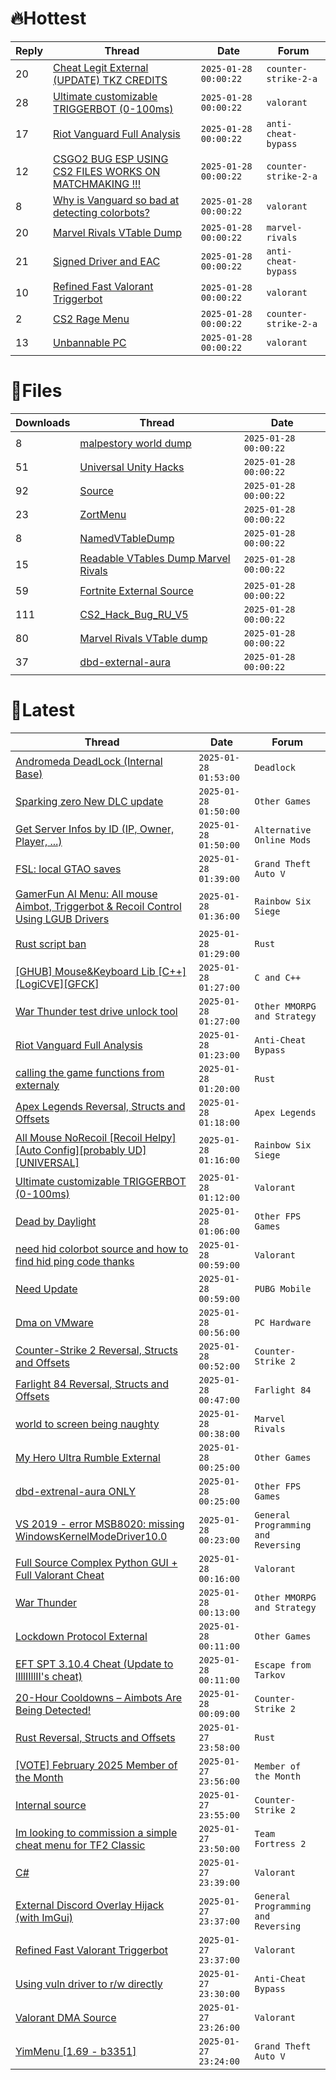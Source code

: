 # 🔥Hottest
|Reply|Thread|Date|Forum|
|-----|------|----|-----|
|20|[Cheat Legit External &#40;UPDATE&#41; TKZ CREDITS](https://%75%6E%6B%6E%6F%77%6E%63%68%65%61%74%73.%6D%65/%66%6F%72%75%6D/counter-strike-2-a/683283-cheat-legit-external-update-tkz-credits.html)|`2025-01-28 00:00:22`|`counter-strike-2-a`|
|28|[Ultimate customizable TRIGGERBOT &#40;0&#45;100ms&#41;](https://%75%6E%6B%6E%6F%77%6E%63%68%65%61%74%73.%6D%65/%66%6F%72%75%6D/valorant/683552-ultimate-customizable-triggerbot-0-100ms.html)|`2025-01-28 00:00:22`|`valorant`|
|17|[Riot Vanguard Full Analysis](https://%75%6E%6B%6E%6F%77%6E%63%68%65%61%74%73.%6D%65/%66%6F%72%75%6D/anti-cheat-bypass/683732-riot-vanguard-analysis.html)|`2025-01-28 00:00:22`|`anti-cheat-bypass`|
|12|[CSGO2 BUG ESP USING CS2 FILES WORKS ON MATCHMAKING &#33;&#33;&#33;](https://%75%6E%6B%6E%6F%77%6E%63%68%65%61%74%73.%6D%65/%66%6F%72%75%6D/counter-strike-2-a/683766-csgo2-bug-esp-using-cs2-files-matchmaking.html)|`2025-01-28 00:00:22`|`counter-strike-2-a`|
|8|[Why is Vanguard so bad at detecting colorbots?](https://%75%6E%6B%6E%6F%77%6E%63%68%65%61%74%73.%6D%65/%66%6F%72%75%6D/valorant/683535-vanguard-bad-detecting-colorbots.html)|`2025-01-28 00:00:22`|`valorant`|
|20|[Marvel Rivals VTable Dump](https://%75%6E%6B%6E%6F%77%6E%63%68%65%61%74%73.%6D%65/%66%6F%72%75%6D/marvel-rivals/683762-marvel-rivals-vtable-dump.html)|`2025-01-28 00:00:22`|`marvel-rivals`|
|21|[Signed Driver and EAC](https://%75%6E%6B%6E%6F%77%6E%63%68%65%61%74%73.%6D%65/%66%6F%72%75%6D/anti-cheat-bypass/684010-signed-driver-eac.html)|`2025-01-28 00:00:22`|`anti-cheat-bypass`|
|10|[Refined Fast Valorant Triggerbot](https://%75%6E%6B%6E%6F%77%6E%63%68%65%61%74%73.%6D%65/%66%6F%72%75%6D/valorant/683887-refined-fast-valorant-triggerbot.html)|`2025-01-28 00:00:22`|`valorant`|
|2|[CS2 Rage Menu](https://%75%6E%6B%6E%6F%77%6E%63%68%65%61%74%73.%6D%65/%66%6F%72%75%6D/counter-strike-2-a/683538-cs2-rage-menu.html)|`2025-01-28 00:00:22`|`counter-strike-2-a`|
|13|[Unbannable PC](https://%75%6E%6B%6E%6F%77%6E%63%68%65%61%74%73.%6D%65/%66%6F%72%75%6D/valorant/683889-unbannable-pc.html)|`2025-01-28 00:00:22`|`valorant`|
# 📄Files
|Downloads|Thread|Date|
|---------|------|----|
|8|[malpestory world dump](https://%75%6E%6B%6E%6F%77%6E%63%68%65%61%74%73.%6D%65/%66%6F%72%75%6D/downloads.php?do=file&id=48430)|`2025-01-28 00:00:22`|
|51|[Universal Unity Hacks](https://%75%6E%6B%6E%6F%77%6E%63%68%65%61%74%73.%6D%65/%66%6F%72%75%6D/downloads.php?do=file&id=48417)|`2025-01-28 00:00:22`|
|92|[Source](https://%75%6E%6B%6E%6F%77%6E%63%68%65%61%74%73.%6D%65/%66%6F%72%75%6D/downloads.php?do=file&id=48416)|`2025-01-28 00:00:22`|
|23|[ZortMenu](https://%75%6E%6B%6E%6F%77%6E%63%68%65%61%74%73.%6D%65/%66%6F%72%75%6D/downloads.php?do=file&id=48414)|`2025-01-28 00:00:22`|
|8|[NamedVTableDump](https://%75%6E%6B%6E%6F%77%6E%63%68%65%61%74%73.%6D%65/%66%6F%72%75%6D/downloads.php?do=file&id=48410)|`2025-01-28 00:00:22`|
|15|[Readable VTables Dump Marvel Rivals](https://%75%6E%6B%6E%6F%77%6E%63%68%65%61%74%73.%6D%65/%66%6F%72%75%6D/downloads.php?do=file&id=48409)|`2025-01-28 00:00:22`|
|59|[Fortnite External Source](https://%75%6E%6B%6E%6F%77%6E%63%68%65%61%74%73.%6D%65/%66%6F%72%75%6D/downloads.php?do=file&id=48408)|`2025-01-28 00:00:22`|
|111|[CS2&#95;Hack&#95;Bug&#95;RU&#95;V5](https://%75%6E%6B%6E%6F%77%6E%63%68%65%61%74%73.%6D%65/%66%6F%72%75%6D/downloads.php?do=file&id=48407)|`2025-01-28 00:00:22`|
|80|[Marvel Rivals VTable dump](https://%75%6E%6B%6E%6F%77%6E%63%68%65%61%74%73.%6D%65/%66%6F%72%75%6D/downloads.php?do=file&id=48406)|`2025-01-28 00:00:22`|
|37|[dbd&#45;external&#45;aura](https://%75%6E%6B%6E%6F%77%6E%63%68%65%61%74%73.%6D%65/%66%6F%72%75%6D/downloads.php?do=file&id=48396)|`2025-01-28 00:00:22`|
# 💬Latest
|Thread|Date|Forum|
|------|----|-----|
|[Andromeda DeadLock &#40;Internal Base&#41;](https://%75%6E%6B%6E%6F%77%6E%63%68%65%61%74%73.%6D%65/%66%6F%72%75%6D/deadlock/681199-andromeda-deadlock-internal-base.html)|`2025-01-28 01:53:00`|`Deadlock`|
|[Sparking zero New DLC update](https://%75%6E%6B%6E%6F%77%6E%63%68%65%61%74%73.%6D%65/%66%6F%72%75%6D/other-games/684347-sparking-zero-dlc-update.html)|`2025-01-28 01:50:00`|`Other Games`|
|[Get Server Infos by ID &#40;IP, Owner, Player, &#46;&#46;&#46;&#41;](https://%75%6E%6B%6E%6F%77%6E%63%68%65%61%74%73.%6D%65/%66%6F%72%75%6D/alternative-online-mods/684045-server-infos-id-ip-owner-player.html)|`2025-01-28 01:50:00`|`Alternative Online Mods`|
|[FSL: local GTAO saves](https://%75%6E%6B%6E%6F%77%6E%63%68%65%61%74%73.%6D%65/%66%6F%72%75%6D/grand-theft-auto-v/616977-fsl-local-gtao-saves.html)|`2025-01-28 01:39:00`|`Grand Theft Auto V`|
|[GamerFun AI Menu: All mouse Aimbot, Triggerbot & Recoil Control Using LGUB Drivers](https://%75%6E%6B%6E%6F%77%6E%63%68%65%61%74%73.%6D%65/%66%6F%72%75%6D/rainbow-six-siege/671029-gamerfun-ai-menu-mouse-aimbot-triggerbot-recoil-control-using-lgub-drivers.html)|`2025-01-28 01:36:00`|`Rainbow Six Siege`|
|[Rust script ban](https://%75%6E%6B%6E%6F%77%6E%63%68%65%61%74%73.%6D%65/%66%6F%72%75%6D/rust/683824-rust-script-ban.html)|`2025-01-28 01:29:00`|`Rust`|
|[&#91;GHUB&#93; Mouse&Keyboard Lib &#91;C&#43;&#43;&#93;&#91;LogiCVE&#93;&#91;GFCK&#93;](https://%75%6E%6B%6E%6F%77%6E%63%68%65%61%74%73.%6D%65/%66%6F%72%75%6D/c-and-c-/680315-ghub-mouse-keyboard-lib-logicve-gfck.html)|`2025-01-28 01:27:00`|`C and C++`|
|[War Thunder test drive unlock tool](https://%75%6E%6B%6E%6F%77%6E%63%68%65%61%74%73.%6D%65/%66%6F%72%75%6D/other-mmorpg-and-strategy/671076-war-thunder-test-drive-unlock-tool.html)|`2025-01-28 01:27:00`|`Other MMORPG and Strategy`|
|[Riot Vanguard Full Analysis](https://%75%6E%6B%6E%6F%77%6E%63%68%65%61%74%73.%6D%65/%66%6F%72%75%6D/anti-cheat-bypass/683732-riot-vanguard-analysis.html)|`2025-01-28 01:23:00`|`Anti-Cheat Bypass`|
|[calling the game functions from externaly](https://%75%6E%6B%6E%6F%77%6E%63%68%65%61%74%73.%6D%65/%66%6F%72%75%6D/rust/684139-calling-game-functions-externaly.html)|`2025-01-28 01:20:00`|`Rust`|
|[Apex Legends Reversal, Structs and Offsets](https://%75%6E%6B%6E%6F%77%6E%63%68%65%61%74%73.%6D%65/%66%6F%72%75%6D/apex-legends/319804-apex-legends-reversal-structs-offsets.html)|`2025-01-28 01:18:00`|`Apex Legends`|
|[All Mouse NoRecoil &#91;Recoil Helpy&#93;&#91;Auto Config&#93;&#91;probably UD&#93;&#91;UNIVERSAL&#93;](https://%75%6E%6B%6E%6F%77%6E%63%68%65%61%74%73.%6D%65/%66%6F%72%75%6D/rainbow-six-siege/620039-mouse-norecoil-recoil-helpy-auto-config-probably-ud-universal.html)|`2025-01-28 01:16:00`|`Rainbow Six Siege`|
|[Ultimate customizable TRIGGERBOT &#40;0&#45;100ms&#41;](https://%75%6E%6B%6E%6F%77%6E%63%68%65%61%74%73.%6D%65/%66%6F%72%75%6D/valorant/683552-ultimate-customizable-triggerbot-0-100ms.html)|`2025-01-28 01:12:00`|`Valorant`|
|[Dead by Daylight](https://%75%6E%6B%6E%6F%77%6E%63%68%65%61%74%73.%6D%65/%66%6F%72%75%6D/other-fps-games/178856-dead-daylight.html)|`2025-01-28 01:06:00`|`Other FPS Games`|
|[need hid colorbot source and how to find hid ping code thanks](https://%75%6E%6B%6E%6F%77%6E%63%68%65%61%74%73.%6D%65/%66%6F%72%75%6D/valorant/684219-hid-colorbot-source-hid-ping-code-thanks.html)|`2025-01-28 00:59:00`|`Valorant`|
|[Need Update](https://%75%6E%6B%6E%6F%77%6E%63%68%65%61%74%73.%6D%65/%66%6F%72%75%6D/pubg-mobile/684049-update.html)|`2025-01-28 00:59:00`|`PUBG Mobile`|
|[Dma on VMware](https://%75%6E%6B%6E%6F%77%6E%63%68%65%61%74%73.%6D%65/%66%6F%72%75%6D/pc-hardware/684339-dma-vmware.html)|`2025-01-28 00:56:00`|`PC Hardware`|
|[Counter&#45;Strike 2 Reversal, Structs and Offsets](https://%75%6E%6B%6E%6F%77%6E%63%68%65%61%74%73.%6D%65/%66%6F%72%75%6D/counter-strike-2-a/576077-counter-strike-2-reversal-structs-offsets.html)|`2025-01-28 00:52:00`|`Counter-Strike 2`|
|[Farlight 84 Reversal, Structs and Offsets](https://%75%6E%6B%6E%6F%77%6E%63%68%65%61%74%73.%6D%65/%66%6F%72%75%6D/farlight-84-a/580566-farlight-84-reversal-structs-offsets.html)|`2025-01-28 00:47:00`|`Farlight 84`|
|[world to screen being naughty](https://%75%6E%6B%6E%6F%77%6E%63%68%65%61%74%73.%6D%65/%66%6F%72%75%6D/marvel-rivals/684338-world-screen-naughty.html)|`2025-01-28 00:38:00`|`Marvel Rivals`|
|[My Hero Ultra Rumble External](https://%75%6E%6B%6E%6F%77%6E%63%68%65%61%74%73.%6D%65/%66%6F%72%75%6D/other-games/670348-hero-ultra-rumble-external.html)|`2025-01-28 00:25:00`|`Other Games`|
|[dbd&#45;extrenal&#45;aura ONLY](https://%75%6E%6B%6E%6F%77%6E%63%68%65%61%74%73.%6D%65/%66%6F%72%75%6D/other-fps-games/683597-dbd-extrenal-aura.html)|`2025-01-28 00:25:00`|`Other FPS Games`|
|[VS 2019 &#45; error MSB8020: missing WindowsKernelModeDriver10&#46;0](https://%75%6E%6B%6E%6F%77%6E%63%68%65%61%74%73.%6D%65/%66%6F%72%75%6D/general-programming-and-reversing/684213-vs-2019-error-msb8020-missing-windowskernelmodedriver10-0-a.html)|`2025-01-28 00:23:00`|`General Programming and Reversing`|
|[Full Source Complex Python GUI &#43; Full Valorant Cheat](https://%75%6E%6B%6E%6F%77%6E%63%68%65%61%74%73.%6D%65/%66%6F%72%75%6D/valorant/613998-source-complex-python-gui-valorant-cheat.html)|`2025-01-28 00:16:00`|`Valorant`|
|[War Thunder](https://%75%6E%6B%6E%6F%77%6E%63%68%65%61%74%73.%6D%65/%66%6F%72%75%6D/other-mmorpg-and-strategy/85949-war-thunder.html)|`2025-01-28 00:13:00`|`Other MMORPG and Strategy`|
|[Lockdown Protocol External](https://%75%6E%6B%6E%6F%77%6E%63%68%65%61%74%73.%6D%65/%66%6F%72%75%6D/other-games/667420-lockdown-protocol-external.html)|`2025-01-28 00:11:00`|`Other Games`|
|[EFT SPT 3&#46;10&#46;4 Cheat &#40;Update to lIllIIllII's cheat&#41;](https://%75%6E%6B%6E%6F%77%6E%63%68%65%61%74%73.%6D%65/%66%6F%72%75%6D/escape-from-tarkov/682753-eft-spt-3-10-4-cheat-update-lilliilliis-cheat.html)|`2025-01-28 00:11:00`|`Escape from Tarkov`|
|[20&#45;Hour Cooldowns – Aimbots Are Being Detected&#33;](https://%75%6E%6B%6E%6F%77%6E%63%68%65%61%74%73.%6D%65/%66%6F%72%75%6D/counter-strike-2-a/682413-20-hour-cooldowns-aimbots-detected.html)|`2025-01-28 00:09:00`|`Counter-Strike 2`|
|[Rust Reversal, Structs and Offsets](https://%75%6E%6B%6E%6F%77%6E%63%68%65%61%74%73.%6D%65/%66%6F%72%75%6D/rust/164256-rust-reversal-structs-offsets.html)|`2025-01-27 23:58:00`|`Rust`|
|[&#91;VOTE&#93; February 2025 Member of the Month](https://%75%6E%6B%6E%6F%77%6E%63%68%65%61%74%73.%6D%65/%66%6F%72%75%6D/member-of-the-month/684209-vote-february-2025-month.html)|`2025-01-27 23:56:00`|`Member of the Month`|
|[Internal source](https://%75%6E%6B%6E%6F%77%6E%63%68%65%61%74%73.%6D%65/%66%6F%72%75%6D/counter-strike-2-a/684317-internal-source.html)|`2025-01-27 23:55:00`|`Counter-Strike 2`|
|[Im looking to commission a simple cheat menu for TF2 Classic](https://%75%6E%6B%6E%6F%77%6E%63%68%65%61%74%73.%6D%65/%66%6F%72%75%6D/team-fortress-2-a/684331-im-looking-commission-simple-cheat-menu-tf2-classic.html)|`2025-01-27 23:50:00`|`Team Fortress 2`|
|[C&#35;](https://%75%6E%6B%6E%6F%77%6E%63%68%65%61%74%73.%6D%65/%66%6F%72%75%6D/valorant/684187-c.html)|`2025-01-27 23:39:00`|`Valorant`|
|[External Discord Overlay Hijack &#40;with ImGui&#41;](https://%75%6E%6B%6E%6F%77%6E%63%68%65%61%74%73.%6D%65/%66%6F%72%75%6D/general-programming-and-reversing/683571-external-discord-overlay-hijack-imgui.html)|`2025-01-27 23:37:00`|`General Programming and Reversing`|
|[Refined Fast Valorant Triggerbot](https://%75%6E%6B%6E%6F%77%6E%63%68%65%61%74%73.%6D%65/%66%6F%72%75%6D/valorant/683887-refined-fast-valorant-triggerbot.html)|`2025-01-27 23:37:00`|`Valorant`|
|[Using vuln driver to r/w directly](https://%75%6E%6B%6E%6F%77%6E%63%68%65%61%74%73.%6D%65/%66%6F%72%75%6D/anti-cheat-bypass/684031-using-vuln-driver-directly.html)|`2025-01-27 23:30:00`|`Anti-Cheat Bypass`|
|[Valorant DMA Source](https://%75%6E%6B%6E%6F%77%6E%63%68%65%61%74%73.%6D%65/%66%6F%72%75%6D/valorant/664033-valorant-dma-source.html)|`2025-01-27 23:26:00`|`Valorant`|
|[YimMenu &#91;1&#46;69 &#45; b3351&#93;](https://%75%6E%6B%6E%6F%77%6E%63%68%65%61%74%73.%6D%65/%66%6F%72%75%6D/grand-theft-auto-v/476972-yimmenu-1-69-b3351.html)|`2025-01-27 23:24:00`|`Grand Theft Auto V`|
